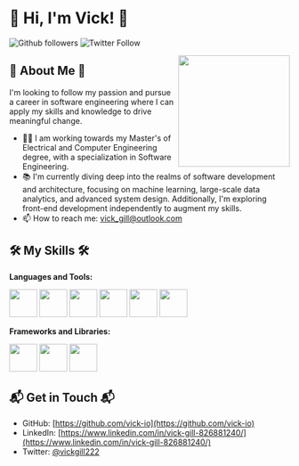 # 👋 Hi, I'm Vick! 👋

![Github followers](https://img.shields.io/github/followers/YourGithubUsername?label=Follow&style=social) ![Twitter Follow](https://img.shields.io/twitter/follow/bksgill?style=social)

<img align='right' src='https://media.giphy.com/media/iIqmM5tTjmpOB9mpbn/giphy.gif' width='200"'>


## 🚀 About Me 🚀

I'm looking to follow my passion and pursue a career in software engineering where I can apply my skills and knowledge to drive meaningful change.

- 👨‍🎓 I am working towards my Master's of Electrical and Computer Engineering degree, with a specialization in Software Engineering.
- 📚 I'm currently diving deep into the realms of software development and architecture, focusing on machine learning, large-scale data analytics, and advanced system design. Additionally, I'm exploring front-end development independently to augment my skills. 
- 📫 How to reach me: vick_gill@outlook.com

## 🛠️ My Skills 🛠️

**Languages and Tools:**

<code><img height="50" src="https://www.vectorlogo.zone/logos/java/java-ar21.svg"></code>
<code><img height="50" src="https://www.vectorlogo.zone/logos/python/python-ar21.svg"></code>
<code><img height="50" src="https://www.vectorlogo.zone/logos/javascript/javascript-ar21.svg"></code>
<code><img height="50" src="https://www.vectorlogo.zone/logos/typescriptlang/typescriptlang-ar21.svg"></code>
<code><img height="50" src="https://www.vectorlogo.zone/logos/nodejs/nodejs-ar21.svg"></code>
<code><img height="50" src="https://www.vectorlogo.zone/logos/git-scm/git-scm-ar21.svg"></code>


**Frameworks and Libraries:**

<code><img height="50" src="https://www.vectorlogo.zone/logos/tailwindcss/tailwindcss-ar21.svg"></code>
<code><img height="50" src="https://www.vectorlogo.zone/logos/reactjs/reactjs-ar21.svg"></code>
<code><img height="50" src="https://www.vectorlogo.zone/logos/numpy/numpy-ar21.svg"></code>

## 📬 Get in Touch 📬

- GitHub: [https://github.com/vick-io](https://github.com/vick-io)
- LinkedIn: [https://www.linkedin.com/in/vick-gill-826881240/](https://www.linkedin.com/in/vick-gill-826881240/)
- Twitter: [@vickgill222](https://twitter.com/vickgill222)

